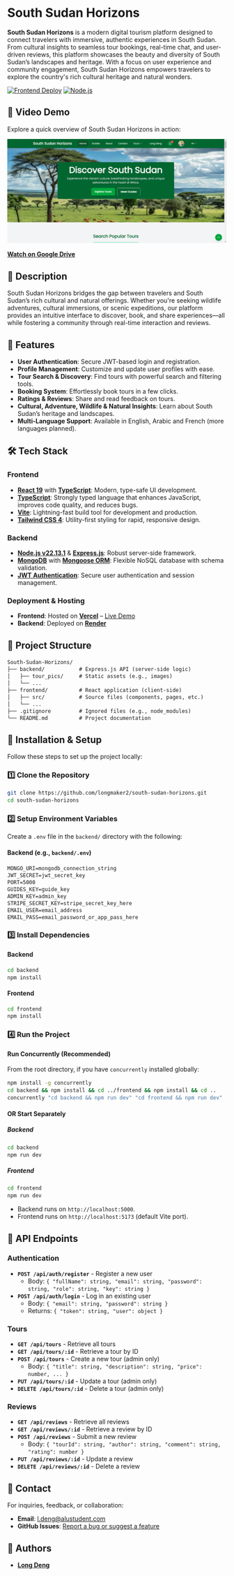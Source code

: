 # South Sudan Horizons

**South Sudan Horizons** is a modern digital tourism platform designed to connect travelers with immersive, authentic experiences in South Sudan. From cultural insights to seamless tour bookings, real-time chat, and user-driven reviews, this platform showcases the beauty and diversity of South Sudan’s landscapes and heritage. With a focus on user experience and community engagement, South Sudan Horizons empowers travelers to explore the country's rich cultural heritage and natural wonders.

[![Frontend Deploy](https://img.shields.io/badge/Vercel-Deployed-brightgreen)](https://south-sudan-horizons.vercel.app/)
[![Node.js](https://img.shields.io/badge/Node.js-v22.13.1-blue)](https://nodejs.org/)

## 🎥 Video Demo

Explore a quick overview of South Sudan Horizons in action:

[![Watch the Video](./backend/tour_pics/Horizons%20Screenshot.png)](https://drive.google.com/file/d/1FLqeuY16mD0g7nLZjQULC0XZv6Nn4dZ5/view?usp=sharing)

**[Watch on Google Drive](https://drive.google.com/file/d/1FLqeuY16mD0g7nLZjQULC0XZv6Nn4dZ5/view?usp=sharing)**

## 📝 Description

South Sudan Horizons bridges the gap between travelers and South Sudan’s rich cultural and natural offerings. Whether you're seeking wildlife adventures, cultural immersions, or scenic expeditions, our platform provides an intuitive interface to discover, book, and share experiences—all while fostering a community through real-time interaction and reviews.

## 🚀 Features

- **User Authentication**: Secure JWT-based login and registration.
- **Profile Management**: Customize and update user profiles with ease.
- **Tour Search & Discovery**: Find tours with powerful search and filtering tools.
- **Booking System**: Effortlessly book tours in a few clicks.
- **Ratings & Reviews**: Share and read feedback on tours.
- **Cultural, Adventure, Wildlife & Natural Insights**: Learn about South Sudan’s heritage and landscapes.
- **Multi-Language Support**: Available in English, Arabic and French (more languages planned).

## 🛠️ Tech Stack

### Frontend

- **[React 19](https://react.dev/)** with **[TypeScript](https://www.typescriptlang.org/)**: Modern, type-safe UI development.
- **[TypeScript](https://www.typescriptlang.org/)**: Strongly typed language that enhances JavaScript, improves code quality, and reduces bugs.
- **[Vite](https://vitejs.dev/)**: Lightning-fast build tool for development and production.
- **[Tailwind CSS 4](https://tailwindcss.com/)**: Utility-first styling for rapid, responsive design.

### Backend

- **[Node.js v22.13.1](https://nodejs.org/)** & **[Express.js](https://expressjs.com/)**: Robust server-side framework.
- **[MongoDB](https://www.mongodb.com/)** with **[Mongoose ORM](https://mongoosejs.com/)**: Flexible NoSQL database with schema validation.
- **[JWT Authentication](https://jwt.io/)**: Secure user authentication and session management.

### Deployment & Hosting

- **Frontend**: Hosted on **[Vercel](https://south-sudan-horizons.vercel.app/)** – [Live Demo](https://south-sudan-horizons.vercel.app/)
- **Backend**: Deployed on **[Render](https://south-sudan-horizons.onrender.com)**

## 📂 Project Structure

```plaintext
South-Sudan-Horizons/
├── backend/           # Express.js API (server-side logic)
│   ├── tour_pics/     # Static assets (e.g., images)
│   └── ...
├── frontend/          # React application (client-side)
│   ├── src/           # Source files (components, pages, etc.)
│   └── ...
├── .gitignore         # Ignored files (e.g., node_modules)
└── README.md          # Project documentation
```

## 🔧 Installation & Setup

Follow these steps to set up the project locally:

### 1️⃣ Clone the Repository

```bash
git clone https://github.com/longmaker2/south-sudan-horizons.git
cd south-sudan-horizons
```

### 2️⃣ Setup Environment Variables

Create a `.env` file in the `backend/` directory with the following:

#### Backend (e.g., `backend/.env`)

```plaintext
MONGO_URI=mongodb_connection_string
JWT_SECRET=jwt_secret_key
PORT=5000
GUIDES_KEY=guide_key
ADMIN_KEY=admin_key
STRIPE_SECRET_KEY=stripe_secret_key_here
EMAIL_USER=email_address
EMAIL_PASS=email_password_or_app_pass_here
```

### 3️⃣ Install Dependencies

#### Backend

```bash
cd backend
npm install
```

#### Frontend

```bash
cd frontend
npm install
```

### 4️⃣ Run the Project

#### Run Concurrently (Recommended)

From the root directory, if you have `concurrently` installed globally:

```bash
npm install -g concurrently
cd backend && npm install && cd ../frontend && npm install && cd ..
concurrently "cd backend && npm run dev" "cd frontend && npm run dev"
```

#### OR Start Separately

##### Backend

```bash
cd backend
npm run dev
```

##### Frontend

```bash
cd frontend
npm run dev
```

- Backend runs on `http://localhost:5000`.
- Frontend runs on `http://localhost:5173` (default Vite port).

## 📌 API Endpoints

### Authentication

- **`POST /api/auth/register`** - Register a new user
  - Body: `{ "fullName": string, "email": string, "password": string, "role": string, "key": string }`
- **`POST /api/auth/login`** - Log in an existing user
  - Body: `{ "email": string, "password": string }`
  - Returns: `{ "token": string, "user": object }`

### Tours

- **`GET /api/tours`** - Retrieve all tours
- **`GET /api/tours/:id`** - Retrieve a tour by ID
- **`POST /api/tours`** - Create a new tour (admin only)
  - Body: `{ "title": string, "description": string, "price": number, ... }`
- **`PUT /api/tours/:id`** - Update a tour (admin only)
- **`DELETE /api/tours/:id`** - Delete a tour (admin only)

### Reviews

- **`GET /api/reviews`** - Retrieve all reviews
- **`GET /api/reviews/:id`** - Retrieve a review by ID
- **`POST /api/reviews`** - Submit a new review
  - Body: `{ "tourId": string, "author": string, "comment": string, "rating": number }`
- **`PUT /api/reviews/:id`** - Update a review
- **`DELETE /api/reviews/:id`** - Delete a review

## 📩 Contact

For inquiries, feedback, or collaboration:

- **Email**: [l.deng@alustudent.com](mailto:l.deng@alustudent.com)
- **GitHub Issues**: [Report a bug or suggest a feature](https://github.com/longmaker2/south-sudan-horizons/issues)

## 👤 Authors

- **[Long Deng](https://github.com/longmaker2)**
